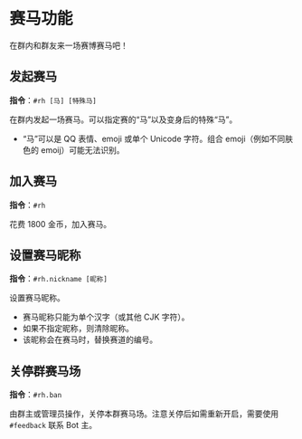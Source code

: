 # 赛马功能

在群内和群友来一场赛博赛马吧！

## 发起赛马 <LvBadge lv=3 />

**指令**：`#rh [马] [特殊马]`

在群内发起一场赛马。可以指定赛的“马”以及变身后的特殊“马”。

-   “马”可以是 QQ 表情、emoji 或单个 Unicode 字符。组合 emoji（例如不同肤色的 emoij）可能无法识别。

## 加入赛马

**指令**：`#rh`

花费 1800 金币，加入赛马。

## 设置赛马昵称

**指令**：`#rh.nickname [昵称]`

设置赛马昵称。

-   赛马昵称只能为单个汉字（或其他 CJK 字符）。
-   如果不指定昵称，则清除昵称。
-   该昵称会在赛马时，替换赛道的编号。

## 关停群赛马场

**指令**：`#rh.ban`

由群主或管理员操作，关停本群赛马场。注意关停后如需重新开启，需要使用 `#feedback` 联系 Bot 主。
